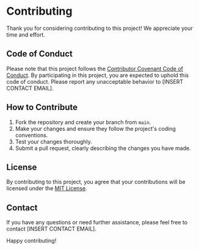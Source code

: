 # Contributing

Thank you for considering contributing to this project! We appreciate your time and effort.

## Code of Conduct

Please note that this project follows the [Contributor Covenant Code of Conduct](CODE_OF_CONDUCT.md). By participating in this project, you are expected to uphold this code of conduct. Please report any unacceptable behavior to [INSERT CONTACT EMAIL].

## How to Contribute

1. Fork the repository and create your branch from `main`.
2. Make your changes and ensure they follow the project's coding conventions.
3. Test your changes thoroughly.
4. Submit a pull request, clearly describing the changes you have made.

## License

By contributing to this project, you agree that your contributions will be licensed under the [MIT License](LICENSE).

## Contact

If you have any questions or need further assistance, please feel free to contact [INSERT CONTACT EMAIL].

Happy contributing!
